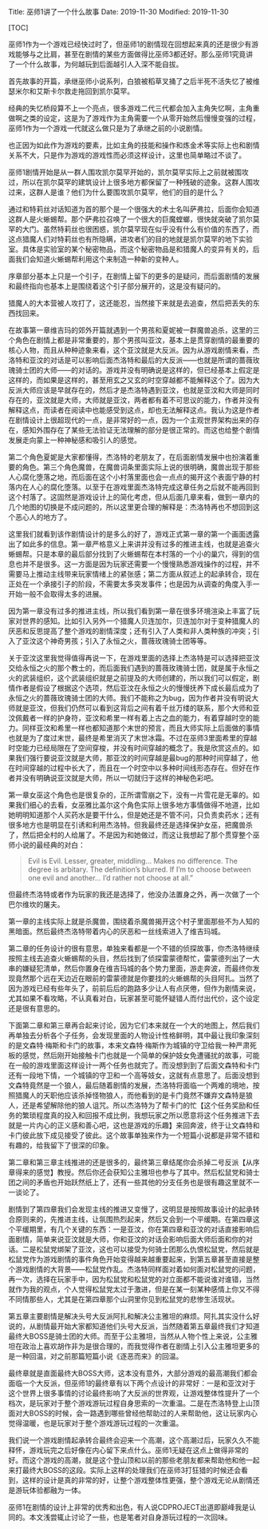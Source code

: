 Title: 巫师1讲了一个什么故事
Date: 2019-11-30
Modified: 2019-11-30

[TOC]

巫师1作为一个游戏已经快过时了，但巫师1的剧情现在回想起来真的还是很少有游戏能够与之比肩，甚至在剧情的某些方面做得比巫师3都还好。那么巫师1究竟讲了一个什么故事，为何越玩到后面越引人入深不能自拔。

首先故事的开篇，承继巫师小说系列，白狼被稻草叉捅了之后半死不活失忆了被维瑟米尔和艾斯卡尔救走拖回到凯尔莫罕。

经典的失忆桥段算不上一个亮点，很多游戏二代三代都会加入主角失忆啊，主角重做啊之类的设定，这是为了游戏作为主角需要一个从零开始然后慢慢变强的过程，巫师1作为一个游戏一代就这么做只是为了承继之前的小说剧情。

也正因为如此作为游戏的要素，比如主角的技能和操作和炼金术等实际上也和剧情关系不大，只是作为游戏的游戏性而必须这样设计，这里也简单略过不谈了。

巫师1剧情开始是从一群人围攻凯尔莫罕开始的，凯尔莫罕实际上之前就被围攻过，所以在凯尔莫罕的建筑设计上很多地方都保留了一种残破的迹象。这群人围攻过来，这群人是谁？他们为什么要围攻凯尔莫罕，他们的目的是什么？

通过和特莉丝对话知道为首的那个是一个很强大的术士名叫萨弗拉，后面你会知道这群人是火蜥蜴帮。那个萨弗拉召唤了一个很大的巨魔螳螂，很快就突破了凯尔莫罕的大门。虽然特莉丝也很困惑，凯尔莫罕现在似乎没有什么有价值的东西了，而这点猎魔人们对特莉丝也有所隐瞒，进攻者们的目的地就是凯尔莫罕的地下实验室。具体是实验室的某个秘密物品，而这个秘密物品是和猎魔人的变异有关的，后面我们会知道火蜥蜴帮利用这个来制造一种新的变种人。

序章部分基本上只是一个引子，在剧情上留下的更多的是疑问，而后面剧情的发展和最终指向也基本上是围绕着这个引子部分展开的，这是没有疑问的。

猎魔人的大本营被人攻打了，这还能忍，当然接下来就是去追查，然后把丢失的东西找回来。

在故事第一章维吉玛的郊外开篇就遇到一个男孩和夏妮被一群魔兽追杀，这里的三个角色在剧情上都是非常重要的，那个男孩叫亚汶，基本上是贯穿剧情的最重要的核心人物，而且从种种迹象来看，这个亚汶就是大反派。因为从游戏剧情来看，杰洛特和亚汶的对话是可以影响后面杰洛特和最后的大反派——也就是所谓的蔷薇玫瑰骑士团的大师——的对话的。游戏并没有明确说是这样的，但已经基本上假定是这样的，而如果是这样的，甚至用玄之又玄的时空穿越都不能解释这个了。因为大反派大师应该是早就存在的，然后才是杰洛特遇到亚汶，也就是亚汶和大师是同时存在的，亚汶就是大师，大师就是亚汶，两者都有着不可思议的能力，作者并没有解释这点，而读者在阅读中也能感受到这点，却也无法解释这点。我认为这是作者在剧情设计上很超现代的一点，是非常好的一点，因为一个主观世界架构出来的存在，感知外围存在了某些无法验证无法理解的部分是很正常的。而这也给整个剧情发展走向蒙上一种神秘感和吸引人的感觉。

第二个角色夏妮是大家都懂得，杰洛特的老朋友了，在后面剧情发展中也扮演着重要的角色。第三个角色魔兽，在魔兽词条里面实际上说的很明确，魔兽出现于那些人心腐化堕落之地，而后面在这个小村落里面也会一点点的揭开这个表面宁静的村落内在人心的腐化堕落。以至于在游戏里面杰洛特完成这章任务之后就不能再回到这个村落了。这固然是游戏设计上的简化考虑，但从后面几章来看，做到一章内的几个地图的切换是不成问题的，所以这里更合理的解释是：杰洛特再也不想回到这个恶心人的地方了。

这里我们就看到该作剧情设计的是多么的好了，游戏正式第一章的第一个画面透露出了如此多的信息。第一章严格意义上来讲并没有过多的推进主线，也就是追查火蜥蜴帮。只是本章的最后部分找到了火蜥蜴帮在本村落的一个小的巢穴，得到的信息也并不是很多。这一方面是因为玩家还需要一个慢慢熟悉游戏操作的过程，并不需要马上推动主线带来玩家情绪上的紧张感；第二方面从叙述上的起承转合，现在正处在一个承接引子的阶段，不需要太多突发事件；也是因为从调查的角度入手一开始一般不会取得太多的进展。

因为第一章没有过多的推进主线，所以我们看到第一章在很多环境渲染上丰富了玩家对世界的感知。比如引入另外一个猎魔人贝连加尔，贝连加尔对于变种猎魔人的厌恶和反思提高了整个游戏的剧情深度；还有引入了人类和非人类种族的冲突；引入了亚汶这个神奇男孩；引入了永恒之火，蔷薇玫瑰骑士团等等。

关于亚汶这里我觉得值得再说一下，在游戏里面的选择上杰洛特是可以选择把亚汶交给永恒之火的那个教士的，而后面我们遇到的蔷薇玫瑰骑士团，就是属于永恒之火的武装组织，这个武装组织就是之前提及的大师创建的，所以我们可以假定，剧情作者是假设了根据这个选项，然后亚汶在永恒之火的慢慢抚养下成长最后成为了永恒之火的蔷薇玫瑰骑士团的大师。我们不能称之为bug，因为作者并没有明说大师就是亚汶，但我们仍然可以看到这背后之间有着千丝万缕的联系，那个大师和亚汶佩戴者一样的护身符，亚汶和希里一样有着上古之血的能力，有着穿越时空的能力。同样亚汶和希里一样也都知道那个末世的预言，而且大师实际上后面做的事情也就是为了度过末世，最终是希里消灭了末世冰霜。不过在巫师3里面希里的穿越时空能力已经局限在了空间穿梭，并没有时间穿越的概念了。我是欣赏这点的。如果我们强行要说亚汶就是大师，那亚汶的时间穿越是最bug的那种时间穿越了，他在时间穿越的过程中长大了，而且在一个时空中以多种时间线形态存在。但好在作者并没有明确说亚汶就是大师，所以一切就归于这样的神秘色彩吧。

第一章女巫这个角色也是很复杂的，正所谓雪崩之下，没有一片雪花是无辜的。如果我们细心的去看，女巫雅比盖尔这个角色实际上很多地方事情做得不地道，比如她明明知道那个人买药水是要干什么，但是她还是不管不问，只负责卖药水；还有很多地方也是明显在引诱和利用杰洛特。但我最终还是选择保护女巫，把魔兽杀了，然后把全村的人给屠了。不是因为和她做过，而这让我想起了那个贯穿整个巫师小说的最经典的对白：

> Evil is Evil. Lesser, greater, middling… Makes no difference. The degree is arbitary. The definition’s blurred. If I’m to choose between one evil and another… I’d rather not choose at all.”

但最终杰洛特或者作为玩家的我还是选择了，他没办法置身之外，再一次做了一个巴尔维坎的屠夫。

第一章的主线实际上就是杀魔兽，围绕着杀魔兽揭开这个村子里面那些不为人知的黑暗面。然后最终杰洛特带着内心的厌恶和一丝线索进入了维吉玛城。

第二章的任务设计的很有意思，单独来看都是一个不错的侦探故事，你杰洛特继续按照主线去追查火蜥蜴帮的头目，然后找到了侦探雷蒙德帮忙，雷蒙德列出了一大串的嫌疑犯清单，然后你置身在维吉玛城的各个势力里面，游走奔波，而最终你发现竟然那个远在天边近在眼前的雷蒙德就是你要找的火蜥蜴帮的头目阿扎。当然了因为游戏已经有些年头了，前前后后的跑路多少让人有点厌倦，但作为剧情来说，尤其如果不看攻略，不认真看对白，玩家甚至可能怀疑错人而付出代价，这个设定还是很有意思的。

下面第二章和第三章再合起来讨论，因为它们本来就在一个大的地图上，然后我们再单独去分析各个子任务，会发现里面的人物设计性格鲜明，其中最让我印象深刻的是文森特·梅斯和卡门的故事，本来文森特·梅斯作为城镇的守卫给我一种严肃死板的感觉，然后刚开始接触卡门也就是一个简单的保护妓女免遭骚扰的故事，可能在一般的游戏里面这样设计一两个任务也就完了。而没想到到了后面文森特和卡门还有一段地下情，一个城镇的守卫和一个高等妓女，这就有点意思了。后面没想到文森特竟然是一个狼人，最后随着剧情的发展，杰洛特将面临一个两难的境地，按照猎魔人的天职他应该杀掉怪物狼人，而他看到的是卡门竟然不嫌弃文森特是狼人，还是希望解除他的狼人诅咒。所以杰洛特为了帮卡门的忙【这个任务奖励和任务的繁琐程度真的投入和回报不成比例，我想玩家之所以愿意将这个任务推进下去就是一片内心的正义感和善心吧，这也是游戏的乐趣】来回奔波，终于让文森特和卡门彼此放下成见接受了彼此。这个故事单独来作为一个短篇小说都是非常不错和有趣的，给我留下了很深的印象。

第二章和第三章主线推进的还是很多的，最终第三章结尾你会杀掉二号反派【从序章得来的感觉】教授。然后你还会获知公主雅坦也参与了其中。然后松鼠党和骑士团之间的矛盾也开始跃然纸上了，还有一些其他的分支任务也是很有趣这里就不一一谈论了。

剧情到了第四章我们会发现主线的推进又变慢了，这明显是按照故事设计的起承转合原则来的，先推进主线，让氛围热烈起来，然后又会到一个平缓期。在第四章这个平缓期里，有几个关键的东西：一是亚汶，你在第四章和亚汶的对话直接影响后面剧情，简单来说亚汶就是大师，你和亚汶的对话会影响后面大师后面和你的对话。二是松鼠党绑架了亚汶，这也可以接受为何骑士团那么仇恨松鼠党，然后就是松鼠党作为游戏剧情的事件角色开始变得越来越重要起来，到第五章甚至直接是整个游戏剧情的大背景——松鼠党作乱。杰洛特同样面对着如何面对松鼠党的问题，再一次，选择在玩家手中，因为松鼠党和松鼠党的对立面都不能说谁对谁错，当然就作为我的观点，个人觉得松鼠党太过于激进，但是在某一刻某种感情上你又不得不同情那些人，尤其是在第四章那个山洞里你见到松鼠党的悲惨生活现状。

第五章主要剧情是解决头号大反派阿扎和解决公主雅坦的麻烦。阿扎其实没什么好说的，从剧情最开始大家都知道他们头号大反派，当然随着第五章最终我们才知道最终大BOSS是骑士团的大师。而至于公主雅坦，当然从人物个性上来说，公主雅坦在政治上喜欢胡作非为是很合理的，而我觉得作者在剧情上引入公主雅坦更多的是一种回温，对之前那篇短篇小说《逐恶而来》的回温。

最终章就是直面最终大BOSS大师，这本没有意外，大部分游戏的最高潮我们都会面临一个大反派，但巫师1的最终章有以下两个点设计的非常好：一是和亚汶对于这个世界上很多事情的讨论最终影响了大反派的世界观，让游戏整体性提升了一个档次，是玩家对于整个游戏游玩过程自身思索的一次重温。二是在杰洛特登上山顶面对大BOSS的时候，会一路遇到哪些曾经他帮助过的人来帮助他，这让玩家内心觉得温暖，也是玩家对于整个游戏游玩过程的一次重温。

我们说一个游戏剧情起承转合最终会迎来一个高潮，这个高潮过后，玩家久久不能释怀，游戏玩完之后好像在内心留下来点什么。巫师1无疑在这点上做得非常的好。而这个游戏的高潮，就是这个登山顶和以前的那些老朋友都来帮助他和他一起来打最终大BOSS的这段。实际上这样的处理我们在巫师3打狂猎的时候还会看到，这样的设计是真的非常的好，让整个游戏整体性更强，整个游戏无论从剧情还是游玩体验都融为一体。

巫师1在剧情的设计上非常的优秀和出色，有人说CDPROJECT出道即巅峰我是认同的。本文浅尝辄止讨论了一些，也是笔者对自身游玩过程的一次回味。